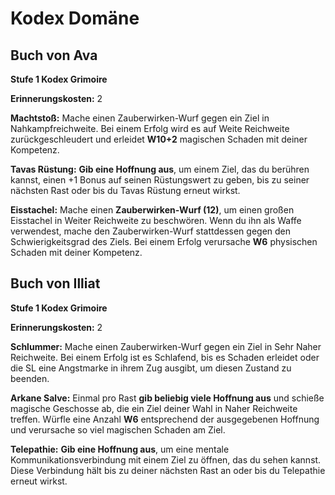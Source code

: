 # Kodex Domäne

## Buch von Ava
**Stufe 1 Kodex Grimoire**

**Erinnerungskosten:** 2

**Machtstoß:** Mache einen Zauberwirken-Wurf gegen ein Ziel in Nahkampfreichweite.
Bei einem Erfolg wird es auf Weite Reichweite zurückgeschleudert und erleidet **W10+2** magischen Schaden mit deiner Kompetenz.

**Tavas Rüstung:** **Gib eine Hoffnung aus**, um einem Ziel, das du berühren kannst, einen +1 Bonus auf seinen Rüstungswert zu geben, bis zu seiner nächsten Rast oder bis du Tavas Rüstung erneut wirkst.

**Eisstachel:** Mache einen **Zauberwirken-Wurf (12)**, um einen großen Eisstachel in Weiter Reichweite zu beschwören.
Wenn du ihn als Waffe verwendest, mache den Zauberwirken-Wurf stattdessen gegen den Schwierigkeitsgrad des Ziels.
Bei einem Erfolg verursache **W6** physischen Schaden mit deiner Kompetenz.

## Buch von Illiat
**Stufe 1 Kodex Grimoire**

**Erinnerungskosten:** 2

**Schlummer:** Mache einen Zauberwirken-Wurf gegen ein Ziel in Sehr Naher Reichweite.
Bei einem Erfolg ist es Schlafend, bis es Schaden erleidet oder die SL eine Angstmarke in ihrem Zug ausgibt, um diesen Zustand zu beenden.

**Arkane Salve:** Einmal pro Rast **gib beliebig viele Hoffnung aus** und schieße magische Geschosse ab, die ein Ziel deiner Wahl in Naher Reichweite treffen.
Würfle eine Anzahl **W6** entsprechend der ausgegebenen Hoffnung und verursache so viel magischen Schaden am Ziel.

**Telepathie:** **Gib eine Hoffnung aus**, um eine mentale Kommunikationsverbindung mit einem Ziel zu öffnen, das du sehen kannst.
Diese Verbindung hält bis zu deiner nächsten Rast an oder bis du Telepathie erneut wirkst.
